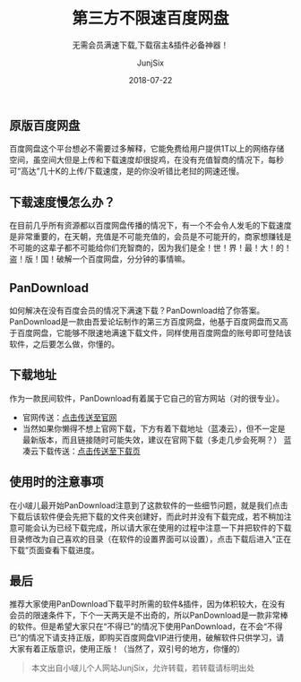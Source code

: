 ﻿---
layout:     post
title:      第三方不限速百度网盘
subtitle:   无需会员满速下载,下载宿主&插件必备神器！
date:       2018-07-22
author:     JunjSix
header-img: img/post-bg-miui6.jpg
catalog: true
tags:
    - 工具
---
## 原版百度网盘
百度网盘这个平台想必不需要过多解释，它能免费给用户提供1T以上的网络存储空间，虽空间大但是上传和下载速度却很捉鸡，在没有充值智商的情况下，每秒可“高达”几十K的上传/下载速度，是的你没听错比老挝的网速还慢。
## 下载速度慢怎么办？
在目前几乎所有资源都以百度网盘传播的情况下，有一个不会令人发毛的下载速度是非常重要的，在天朝，充值是不可能充值的，会员是不可能开的，商家想赚钱是不可能的这辈子都不可能给你们充智商的，因为我们是全！世！界！最！大！的！盗！版！国！破解一个百度网盘，分分钟的事情嘛。
## PanDownload
如何解决在没有百度会员的情况下满速下载？PanDownload给了你答案。PanDownload是一款由吾爱论坛制作的第三方百度网盘，他基于百度网盘而又高于百度网盘，它能够不限速地满速下载文件，同样使用百度网盘的账号即可登陆该软件，之后要怎么做，你懂的。
## 下载地址
作为一款民间软件，PanDownload有着属于它自己的官方网站（对的很专业）。
- 官网传送：[点击传送至官网][1]
- 当然如果你懒得不想上官网下载，下方有着下载地址（蓝凑云），但不一定是最新版本，而且链接随时可能失效，建议在官网下载（多走几步会死啊？） 蓝凑云下载传送：[点击传送至下载页][2]

## 使用时的注意事项
在小啵儿最开始PanDownload注意到了这款软件的一些细节问题，就是我们点击下载后该软件便会先把下载的文件夹创建好，而此时并没有下载完成，若不稍加注意可能会认为已经下载完成，所以请大家在使用的过程中注意一下并把软件的下载目录修改为自己喜欢的目录（在软件的设置界面可以设置），点击下载后进入“正在下载”页面查看下载进度。

## 最后
推荐大家使用PanDownload下载平时所需的软件&插件，因为体积较大，在没有会员的限速条件下，下个一天两天是不出奇的，所以PanDownload是一款非常棒的软件。但是希望大家只在“不得已”的情况下使用PanDownload，在不会“不得已”的情况下请支持正版，即购买百度网盘VIP进行使用，破解软件只供学习，请大家有着正版意识，使用正版！（当然了，双引号的地方，你懂的）

>本文出自小啵儿个人网站JunjSix，允许转载，若转载请标明出处


  [1]: http://www.pandownload.com
  [2]: https://www.lanzous.com/i0mflqj